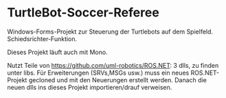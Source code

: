 # TurtleBot-Soccer-Referee

Windows-Forms-Projekt zur Steuerung der Turtlebots auf dem Spielfeld. Schiedsrichter-Funktion.

Dieses Projekt läuft auch mit Mono. 

Nutzt Teile von https://github.com/uml-robotics/ROS.NET: 3 dlls, zu finden unter libs. 
Für Erweiterungen (SRVs,MSGs usw.) muss ein neues ROS.NET-Projekt gecloned und mit den Neuerungen erstellt werden. 
Danach die neuen dlls ins dieses Projekt importieren/drauf verweisen.

